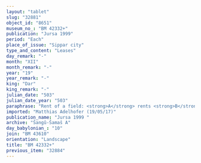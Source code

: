 ```yaml
---
layout: "tablet"
slug: "32881"
object_id: "8651"
museum_no_: "BM 42332+"
publication: "Jursa 1999"
period: "Each"
place_of_issue: "Sippar city"
type_and_content: "Leases"
day_remark: "-"
month: "XII"
month_remark: "-"
year: "19"
year_remark: "-"
king: "Dar"
king_remark: "-"
julian_date: "503"
julian_date_year: "503"
paraphrase: "Rent of a field: <strong>A</strong> rents <strong>B</strong> a field for 4 years.This land lies below another field located in Til-gubbi in the district of Sippar, which <strong>A</strong> has leased to <strong>B</strong> for cultivation. <strong>B</strong> is to pay <strong>A</strong> 1 kor (180 l) of barley per kor (13500 m&sup2;) of field. They have not settled their accounts (<em>epu</em><em>&scaron;</em><em> nikkassi qat</em><em>&ucirc;</em>) with regards to the dates, <strong>A</strong>&rsquo;s impost, and the silver for the bow service: these correspond to a promissory notes charged against A. 5 witnesses, including 1 <em>ina-a&scaron;ābi</em>-witness, <strong>A</strong>&rsquo;s mother (Inbāya), and the scribe: Iddin-Nab&ucirc;/Nab&ucirc;-balāssu-iqbi//Balīh&ucirc;.<br /> &nbsp;<br /> <strong>A</strong>&nbsp;= Nidintu-Marduk/&Scaron;ama&scaron;-&scaron;umu-lī&scaron;ir; <strong>B</strong> = Bēl-rēmanni/Mu&scaron;eb&scaron;i-Marduk//&Scaron;ang&ucirc;-&Scaron;ama&scaron;<br /> &nbsp;"
imported: "Matthias Adelhofer (19/05/17)"
publication_name: "Jursa 1999 "
archive: "Šangû-Šamaš A"
day_babylonian_: "10"
join: "BM 43610"
orientation: "Landscape"
title: "BM 42332+"
previous_item: "32884"
---
```

